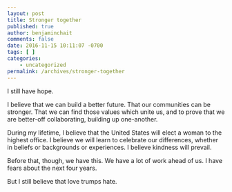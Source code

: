 ```yaml
---
layout: post
title: Stronger together
published: true
author: benjaminchait
comments: false
date: 2016-11-15 10:11:07 -0700
tags: [ ]
categories:
    - uncategorized
permalink: /archives/stronger-together
---
```

I still have hope.&nbsp;

I believe that we can build a better future. That our communities can be stronger. That we can find those values which unite us, and to prove that we are better-off collaborating, building up one-another.&nbsp;

During my lifetime, I believe that the United States will elect a woman to the highest office. I believe we will learn to celebrate our differences, whether in beliefs or backgrounds or experiences. I believe kindness will prevail.&nbsp;

Before that, though, we have this. We have a lot of work ahead of us. I have fears about the next four years.&nbsp;

But I still believe that love trumps hate.&nbsp;
